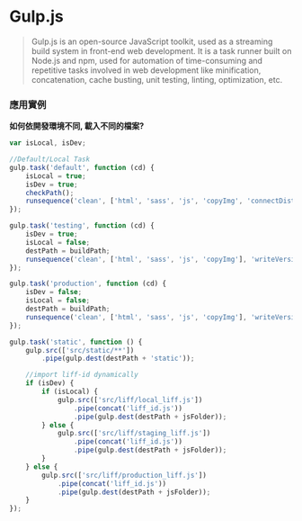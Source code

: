 # Gulp.js

> Gulp.js is an open-source JavaScript toolkit, used as a streaming build system in front-end web development.
> It is a task runner built on Node.js and npm, used for automation of time-consuming and repetitive tasks involved in web development like minification, concatenation, cache busting, unit testing, linting, optimization, etc.

### 應用實例

**如何依開發環境不同, 載入不同的檔案?**

```js
var isLocal, isDev;

//Default/Local Task
gulp.task('default', function (cd) {
    isLocal = true;
    isDev = true;
    checkPath();
    runsequence('clean', ['html', 'sass', 'js', 'copyImg', 'connectDist'], 'watch', cd);
});

gulp.task('testing', function (cd) {
    isDev = true;
    isLocal = false;
    destPath = buildPath;
    runsequence('clean', ['html', 'sass', 'js', 'copyImg'], 'writeVersion', cd);
});

gulp.task('production', function (cd) {
    isDev = false;
    isLocal = false;
    destPath = buildPath;
    runsequence('clean', ['html', 'sass', 'js', 'copyImg'], 'writeVersion', cd);
});

gulp.task('static', function () {
    gulp.src(['src/static/**'])
        .pipe(gulp.dest(destPath + 'static'));

    //import liff-id dynamically
    if (isDev) {
        if (isLocal) {
            gulp.src(['src/liff/local_liff.js'])
                .pipe(concat('liff_id.js'))
                .pipe(gulp.dest(destPath + jsFolder));
        } else {
            gulp.src(['src/liff/staging_liff.js'])
                .pipe(concat('liff_id.js'))
                .pipe(gulp.dest(destPath + jsFolder));
        }
    } else {
        gulp.src(['src/liff/production_liff.js'])
            .pipe(concat('liff_id.js'))
            .pipe(gulp.dest(destPath + jsFolder));
    }
});
```

